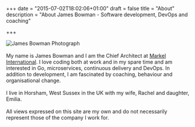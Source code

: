 +++
date = "2015-07-02T18:02:06+01:00"
draft = false
title = "About"
description = "About James Bowman - Software development, DevOps and coaching"

+++
<p>
<div itemscope itemtype="http://schema.org/Person"> 

<div class="post-share-links">
	<img itemprop="image" src="/selfportraitBW.jpg" alt="James Bowman Photograph" class="pure-img" />
</div>
<br />
My name is <span itemprop="name"><span itemprop="givenName">James</span> <span itemprop="familyName">Bowman</span></span> and I am the <span itemprop="jobTitle">Chief Architect</span> at <span itemprop="worksFor" itemscope itemtype="http://schema.org/Organization"><a itemprop="sameAs" href="http://www.markelinternational.com/"><span itemprop="name">Markel International</span></a></span>.  I love coding both at work and in my spare time and am interested in Go, microservices, continuous delivery and DevOps. In addition to development, I am fascinated by coaching, behaviour and organisational change.
<br>
<br>
I live in <span itemprop="homeLocation" itemscope itemtype="http://schema.org/Place"><span itemprop="address" itemscope itemtype="http://schema.org/PostalAddress"><span itemprop="addressLocality">Horsham</span>, <span itemprop="addressRegion">West Sussex</span> in the <span itemprop="addressCountry" itemscope itemtype="http://schema.org/Country"><span itemprop="name">UK</span></span></span></span> with my wife, <span itemprop="spouse" itemscope itemtype="http://schema.org/Person"><span itemprop="givenName">Rachel</span></span> and daughter, <span itemprop="children" itemscope itemtype="http://schema.org/Person"><span itemprop="givenName">Emilia</span></span>.
<br>
<br>
All views expressed on this site are my own and do not necessarily represent those of the company I work for.

<meta itemprop="additionalName" content="Edward"/>

<link rel="me" href="https://plus.google.com/+JamesBowman1978?rel=author" />

<link itemprop="url" href="http://www.jamesbowman.me/about/" />

<link itemprop="sameAs" href="https://plus.google.com/+JamesBowman1978" />
<link itemprop="sameAs" href="http://www.twitter.com/jamesebowman" />
<link itemprop="sameAs" href="https://www.facebook.com/james.bowman.52831" />
<link itemprop="sameAs" href="https://uk.linkedin.com/in/jamesedwardbowman" />
<link itemprop="sameAs" href="https://github.com/james-bowman" />

</div>